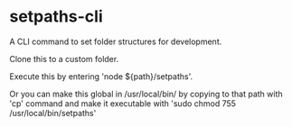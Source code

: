 # setpaths-cli
A CLI command to set folder structures for development.

Clone this to a custom folder.

Execute this by entering 'node ${path}/setpaths'. 

Or you can make this global in /usr/local/bin/ by copying to that path with 'cp' command and make it executable with 'sudo chmod 755 /usr/local/bin/setpaths'
